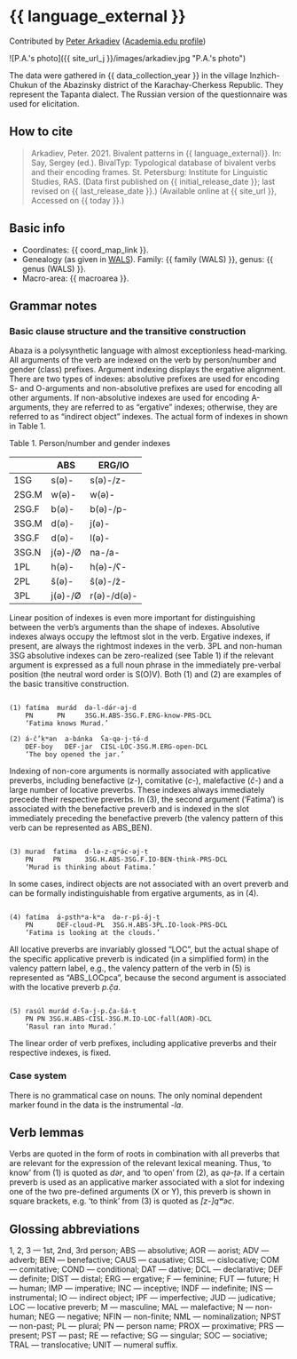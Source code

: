 # {{ language_external }}
Contributed by [Peter Arkadiev](https://inslav.ru/people/arkadev-petr-mihaylovich-peter-arkadiev) ([Academia.edu profile](https://https://inslav.academia.edu/PeterArkadiev))

![P.A.'s photo]({{ site_url_j }}/images/arkadiev.jpg "P.A.'s photo")

The data were gathered in {{ data_collection_year }} in the village Inzhich-Chukun of the Abazinsky district of the Karachay-Cherkess Republic. They represent the Tapanta dialect. The Russian version of the questionnaire was used for elicitation.

## How to cite
> Arkadiev, Peter. 2021. Bivalent patterns in {{ language_external}}. 
> In: Say, Sergey (ed.). BivalTyp: Typological database of bivalent verbs and their encoding frames. 
> St. Petersburg: Institute for Linguistic Studies, RAS. 
> (Data first published on {{ initial_release_date }}; 
> last revised on {{ last_release_date }}.) (Available online at {{ site_url }}, 
> Accessed on {{ today }}.)

## Basic info
- Coordinates: {{ coord_map_link }}.
- Genealogy (as given in [WALS](https://wals.info/)). Family: {{ family (WALS) }}, genus: {{ genus (WALS) }}.
- Macro-area: {{ macroarea }}.

## Grammar notes

### Basic clause structure and the transitive construction
Abaza is a polysynthetic language with almost exceptionless head-marking. All arguments of the verb are indexed on the verb by person/number and gender (class) prefixes.
Argument indexing displays the ergative alignment. There are two types of indexes: absolutive prefixes are used for encoding S- and O-arguments and non-absolutive prefixes are used for encoding all other arguments. If non-absolutive indexes are used for encoding A-arguments, they are referred to as “ergative” indexes; otherwise, they are referred to as “indirect object” indexes. The actual form of indexes in shown in Table 1.

Table 1. Person/number and gender indexes

<div class="before-table"></div>

|              |     ABS        |     ERG/IO          |
|--------------|----------------|---------------------|
|     1SG      |     s(ə)-      |     s(ə)-/z-        |
|     2SG.M    |     w(ə)-      |     w(ə)-           |
|     2SG.F    |     b(ə)-      |     b(ə)-/p-        |
|     3SG.M    |     d(ə)-      |     j(ə)-           |
|     3SG.F    |     d(ə)-      |     l(ə)-           |
|     3SG.N    |     j(ə)-/Ø    |     na-/a-          |
|     1PL      |     h(ə)-      |     h(ə)-/ʕ-        |
|     2PL      |     ŝ(ə)-      |     ŝ(ə)-/ẑ-        |
|     3PL      |     j(ə)-/Ø    |     r(ə)-/d(ə)-     |

Linear position of indexes is even more important for distinguishing between the verb’s arguments than the shape of indexes. Absolutive indexes always occupy the leftmost slot in the verb. Ergative indexes, if present, are always the rightmost indexes in the verb. 3PL and non-human 3SG absolutive indexes can be zero-realized (see Table 1) if the relevant argument is expressed as a full noun phrase in the immediately pre-verbal position (the neutral word order is S(O)V). Both (1) and (2) are examples of the basic transitive construction.

```

(1) fatíma  murád  də-l-də́r-əj-d
    PN      PN     3SG.H.ABS-3SG.F.ERG-know-PRS-DCL
    ‘Fatima knows Murad.’

(2) á-č’ḳʷən  a-bánka  ʕa-qə-j-ṭə́-d
    DEF-boy   DEF-jar  CISL-LOC-3SG.M.ERG-open-DCL
    ‘The boy opened the jar.’

```

Indexing of non-core arguments is normally associated with applicative preverbs, including benefactive (*z-*), comitative (*c-*), malefactive (*ĉ-*) and a large number of locative preverbs. These indexes always immediately precede their respective preverbs. In (3), the second argument (‘Fatima’) is associated with the benefactive preverb and is indexed in the slot immediately preceding the benefactive preverb (the valency pattern of this verb can be represented as ABS_BEN).

```

(3) murad  fatima  d-lə-z-qʷə́c-əj-ṭ
    PN     PN      3SG.H.ABS-3SG.F.IO-BEN-think-PRS-DCL
    ‘Murad is thinking about Fatima.’

```

In some cases, indirect objects are not associated with an overt preverb and can be formally indistinguishable from ergative arguments, as in (4). 

```

(4) fatíma  á-psthʷa-kʷa  də-r-pš-ə́j-ṭ
    PN      DEF-cloud-PL  3SG.H.ABS-3PL.IO-look-PRS-DCL
    ‘Fatima is looking at the clouds.’

```

All locative preverbs are invariably glossed “LOC”, but the actual shape of the specific applicative preverb is indicated (in a simplified form) in the valency pattern label, e.g., the valency pattern of the verb in (5) is represented as “ABS_LOCpca”, because the second argument is associated with the locative preverb *p.č̣a*.

```

(5) rasúl murád d-ʕa-j-p.č̣a-ŝá-ṭ
    PN PN 3SG.H.ABS-CISL-3SG.M.IO-LOC-fall(AOR)-DCL
    ‘Rasul ran into Murad.’

```

The linear order of verb prefixes, including applicative preverbs and their respective indexes, is fixed.

### Case system
There is no grammatical case on nouns. The only nominal dependent marker found in the data is the instrumental *-la*.

## Verb lemmas
Verbs are quoted in the form of roots in combination with all preverbs that are relevant for the expression of the relevant lexical meaning. Thus, ‘to know’ from (1) is quoted as *dər*, and ‘to open’ from (2), as *qə-ṭə*. If a certain preverb is used as an applicative marker associated with a slot for indexing one of the two pre-defined arguments (X or Y), this preverb is shown in square brackets, e.g. ‘to think’ from (3) is quoted as *[z-]qʷəc*.

## Glossing abbreviations
1, 2, 3 — 1st, 2nd, 3rd person;
ABS — absolutive; AOR — aorist; ADV — adverb; BEN — benefactive; CAUS — causative; CISL — cislocative; COM — comitative; COND — conditional; DAT — dative; DCL — declarative; DEF — definite; DIST — distal; ERG — ergative; F — feminine; FUT — future; H — human; IMP — imperative; INC — inceptive; INDF — indefinite; INS — instrumental; IO — indirect object; IPF — imperfective; JUD — judicative; LOC — locative preverb; M — masculine; MAL — malefactive; N — non-human; NEG — negative; NFIN — non-finite; NML — nominalization; NPST — non-past; PL — plural; PN — person name; PROX — proximative; PRS — present; PST — past; RE — refactive; SG — singular; SOC — sociative; TRAL — translocative; UNIT — numeral suffix.
